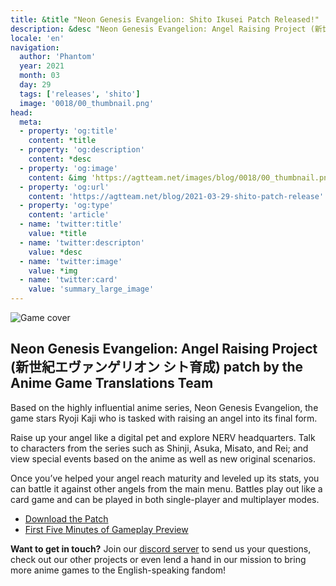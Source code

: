 ```yaml
---
title: &title "Neon Genesis Evangelion: Shito Ikusei Patch Released!"
description: &desc "Neon Genesis Evangelion: Angel Raising Project (新世紀エヴァンゲリオン シト育成) patch by the Anime Game Translations Team"
locale: 'en'
navigation:
  author: 'Phantom'
  year: 2021
  month: 03
  day: 29
  tags: ['releases', 'shito']
  image: '0018/00_thumbnail.png'
head:
  meta:
  - property: 'og:title'
    content: *title
  - property: 'og:description'
    content: *desc
  - property: 'og:image'
    content: &img 'https://agtteam.net/images/blog/0018/00_thumbnail.png'
  - property: 'og:url'
    content: 'https://agtteam.net/blog/2021-03-29-shito-patch-release'
  - property: 'og:type'
    content: 'article'
  - name: 'twitter:title'
    value: *title
  - name: 'twitter:descripton'
    value: *desc
  - name: 'twitter:image'
    value: *img
  - name: 'twitter:card'
    value: 'summary_large_image'
---
```


![Game cover](/images/blog/0018/647017217748336640_0.png)

## Neon Genesis Evangelion: Angel Raising Project (新世紀エヴァンゲリオン シト育成) patch by the Anime Game Translations Team

Based on the highly influential anime series, Neon Genesis Evangelion, the game stars Ryoji Kaji who is tasked with raising an angel into its final form.  

Raise up your angel like a digital pet and explore NERV headquarters. Talk to characters from the series such as Shinji, Asuka, Misato, and Rei; and view special events based on the anime as well as new original scenarios.

Once you’ve helped your angel reach maturity and leveled up its stats, you can battle it against other angels from the main menu. Battles play out like a card game and can be played in both single-player and multiplayer modes.

*   [Download the Patch](/shito)
*   [First Five Minutes of Gameplay Preview](https://youtu.be/_GebMy8luys)

**Want to get in touch?**
Join our [discord server](https://discord.gg/UUF7Zbm) to send us your questions, check out our other projects or even lend a hand in our mission to bring more anime games to the English-speaking fandom!
